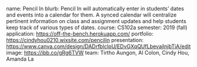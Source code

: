 name: Pencil In
blurb: Pencil In will automatically enter in students’ dates and events into a calendar for them.
A synced calendar will centralize pertinent information on class and assignment updates and help students
keep track of various types of dates.
course: CS102a
semester: 2019 (fall)
application: https://off-the-bench.herokuapp.com/
portfolio: https://cindyhou0210.wixsite.com/pencilin
presentation: https://www.canva.com/design/DADrfblclpU/EDvGXqQUfLbevajlnjbTiA/edit
image: https://ibb.co/gRg6TVW
team: Tirtho Aungon, Al Colon, Cindy Hou, Amanda La
